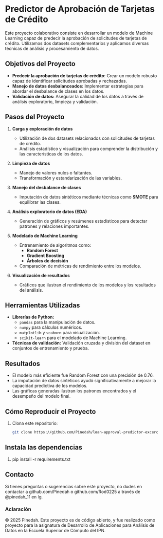 # Predictor de Aprobación de Tarjetas de Crédito

Este proyecto colaborativo consiste en desarrollar un modelo de Machine Learning capaz de predecir la aprobación de solicitudes de tarjetas de crédito. Utilizamos dos datasets complementarios y aplicamos diversas técnicas de análisis y procesamiento de datos.

## Objetivos del Proyecto
- **Predecir la aprobación de tarjetas de crédito:** Crear un modelo robusto capaz de identificar solicitudes aprobadas y rechazadas.
- **Manejo de datos desbalanceados:** Implementar estrategias para abordar el desbalance de clases en los datos.
- **Validación de datos:** Asegurar la calidad de los datos a través de análisis exploratorio, limpieza y validación.

## Pasos del Proyecto
1. **Carga y exploración de datos**
   - Utilización de dos datasets relacionados con solicitudes de tarjetas de crédito.
   - Análisis estadístico y visualización para comprender la distribución y las características de los datos.

2. **Limpieza de datos**
   - Manejo de valores nulos o faltantes.
   - Transformación y estandarización de las variables.

3. **Manejo del desbalance de clases**
   - Imputación de datos sintéticos mediante técnicas como **SMOTE** para equilibrar las clases.

4. **Análisis exploratorio de datos (EDA)**
   - Generación de gráficos y resúmenes estadísticos para detectar patrones y relaciones importantes.

5. **Modelado de Machine Learning**
   - Entrenamiento de algoritmos como:
     - **Random Forest**
     - **Gradient Boosting**
     - **Árboles de decisión**
   - Comparación de métricas de rendimiento entre los modelos.

6. **Visualización de resultados**
   - Gráficos que ilustran el rendimiento de los modelos y los resultados del análisis.

## Herramientas Utilizadas
- **Librerías de Python:**
  - `pandas` para la manipulación de datos.
  - `numpy` para cálculos numéricos.
  - `matplotlib` y `seaborn` para visualización.
  - `scikit-learn` para el modelado de Machine Learning.
- **Técnicas de validación:** Validación cruzada y división del dataset en conjuntos de entrenamiento y prueba.

## Resultados
- El modelo más eficiente fue Random Forest con una precisión de 0.76.
- La imputación de datos sintéticos ayudó significativamente a mejorar la capacidad predictiva de los modelos.
- Las gráficas generadas ilustran los patrones encontrados y el desempeño del modelo final.

## Cómo Reproducir el Proyecto
1. Clona este repositorio:  
   ```bash
   git clone https://github.com/Pinedah/loan-approval-predictor-excercise.git

## Instala las dependencias
1. pip install -r requirements.txt

## Contacto
Si tienes preguntas o sugerencias sobre este proyecto, no dudes en contactar a github.com/Pinedah o github.com/Rod0225 a través de @pinedah_11 en Ig.

### Aclaración
© 2025 Pinedah. Este proyecto es de código abierto, y fue realizado como proyecto para la asignatura de Desarrollo de Aplicaciones para Análisis de Datos en la Escuela Superior de Cómputo del IPN.